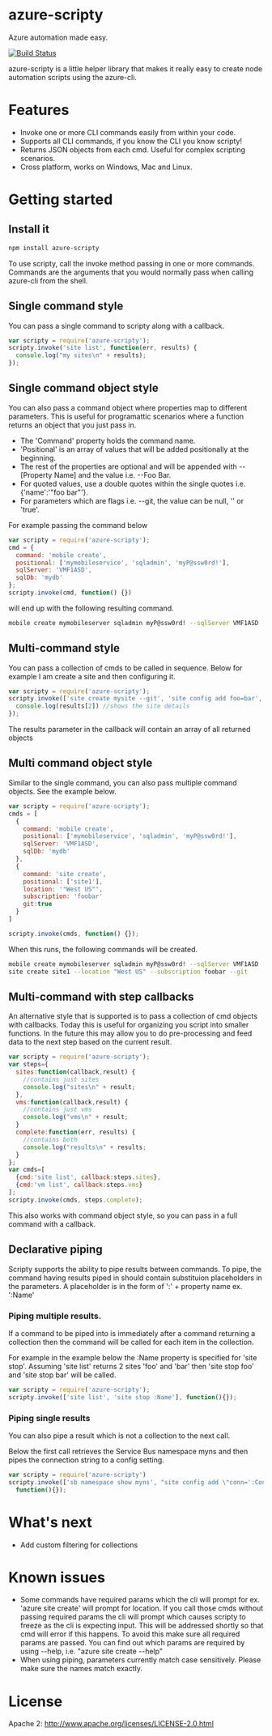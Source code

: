 azure-scripty
===============

Azure automation made easy. 

[![Build Status](https://travis-ci.org/glennblock/azure-scripty.png)](https://travis-ci.org/glennblock/azure-scripty)


azure-scripty is a little helper library that makes it really easy to create node automation scripts using the azure-cli.

# Features
* Invoke one or more CLI commands easily from within your code.
* Supports all CLI commands, if you know the CLI you know scripty!
* Returns JSON objects from each cmd. Useful for complex scripting scenarios.
* Cross platform, works on Windows, Mac and Linux.

# Getting started

## Install it
```bash
npm install azure-scripty
```

To use scripty, call the invoke method passing in one or more commands. Commands are the arguments that you would normally pass when calling azure-cli from the shell.

## Single command style

You can pass a single command to scripty along with a callback.

```javascript
var scripty = require('azure-scripty');
scripty.invoke('site list', function(err, results) {
  console.log("my sites\n" + results);
});
````

## Single command object style ##

You can also pass a command object where properties map to different parameters. This is useful for programattic scenarios where a function returns an object that you just pass in.

* The 'Command' property holds the command name. 
* 'Positional' is an array of values that will be added positionally at the beginning. 
* The rest of the properties are optional and will be appended with --[Property Name] and the value i.e. --Foo Bar.
* For quoted values, use a double quotes within the single quotes i.e. {'name':'"foo bar"'}.
* For parameters which are flags i.e. --git, the value can be null, '' or 'true'.

For example passing the command below

```javascript
var scripty = require('azure-scripty');
cmd = {
  command: 'mobile create',
  positional: ['mymobileservice', 'sqladmin', 'myP@ssw0rd!'],
  sqlServer: 'VMF1ASD',
  sqlDb: 'mydb'
};
scripty.invoke(cmd, function() {})
```
will end up with the following resulting command.

```bash
mobile create mymobileserver sqladmin myP@ssw0rd! --sqlServer VMF1ASD --sqlDb myDB
```

## Multi-command style

You can pass a collection of cmds to be called in sequence. Below for example I am create a site and then configuring it.

```javascript
var scripty = require('azure-scripty');
scripty.invoke(['site create mysite --git', 'site config add foo=bar', 'site show mysite'], function(err, results){
  console.log(results[2]) //shows the site details
});
````

The results parameter in the callback will contain an array of all returned objects

## Multi command object style ##

Similar to the single command, you can also pass multiple command objects. See the example below.

```javascript
var scripty = require('azure-scripty');
cmds = [
  {
    command: 'mobile create',
    positional: ['mymobileservice', 'sqladmin', 'myP@ssw0rd!'],
    sqlServer: 'VMF1ASD',
    sqlDb: 'mydb'
  },
  {
    command: 'site create',
    positional: ['site1'],
    location: '"West US"',
    subscription: 'foobar'
    git:true
  }
]

scripty.invoke(cmds, function() {});
```

When this runs, the following commands will be created.

```bash
mobile create mymobileserver sqladmin myP@ssw0rd! --sqlServer VMF1ASD --sqlDb myDB
site create site1 --location "West US" --subscription foobar --git
```

## Multi-command with step callbacks

An alternative style that is supported is to pass a collection of cmd objects with callbacks. Today this is useful for organizing you script into smaller functions. In the future this may allow you to do pre-processing and feed data to the next step based on the current result.

```javascript
var scripty = require('azure-scripty');
var steps={
  sites:function(callback,result) {
    //contains just sites
    console.log("sites\n" + result;
  },
  vms:function(callback,result) {
    //contains just vms
    console.log("vms\n" + result;
  }
  complete:function(err, results) {
    //contains both
    console.log("results\n" + results;
  }
};
var cmds=[
  {cmd:'site list', callback:steps.sites},
  {cmd:'vm list', callback:steps.vms}
];
scripty.invoke(cmds, steps.complete);
````

This also works with command object style, so you can pass in a full command with a callback.

## Declarative piping

Scripty supports the ability to pipe results between commands. To pipe, the command having results piped in should contain substituion placeholders in the parameters. A placeholder is in the form of ':' + property name ex. ':Name'

### Piping multiple results. 

If a command to be piped into is immediately after a command returning a collection then the command will be called for each item in the collection. 

For example in the example below the :Name property is specified for 'site stop'. Assuming 'site list' returns 2 sites 'foo' and 'bar' then 'site stop foo' and 'site stop bar' will be called.

```javascript
var scripty = require('azure-scripty');
scripty.invoke(['site list', 'site stop :Name'], function(){});
```

### Piping single results

You can also pipe a result which is not a collection to the next call.

Below the first call retrieves the Service Bus namespace myns and then pipes the connection string to a config setting.

```javascript
var scripty = require('azure-scripty')
scripty.invoke(['sb namespace show myns', "site config add \"conn=':ConnectionString'\" mysite"], 
  function(){});
```

# What's next
* Add custom filtering for collections 

# Known issues

* Some commands have required params which the cli will prompt for ex. 'azure site create' will prompt for location. If you call those cmds without passing required params the cli will prompt which causes scripty to freeze as the cli is expecting input. This will be addressed shortly so that cmd will error if this happens. To avoid this make sure all required params are passed. You can find out which params are required by using --help, i.e. "azure site create --help"
* When using piping, parameters currently match case sensitively. Please make sure the names match exactly.

# License

Apache 2: http://www.apache.org/licenses/LICENSE-2.0.html

